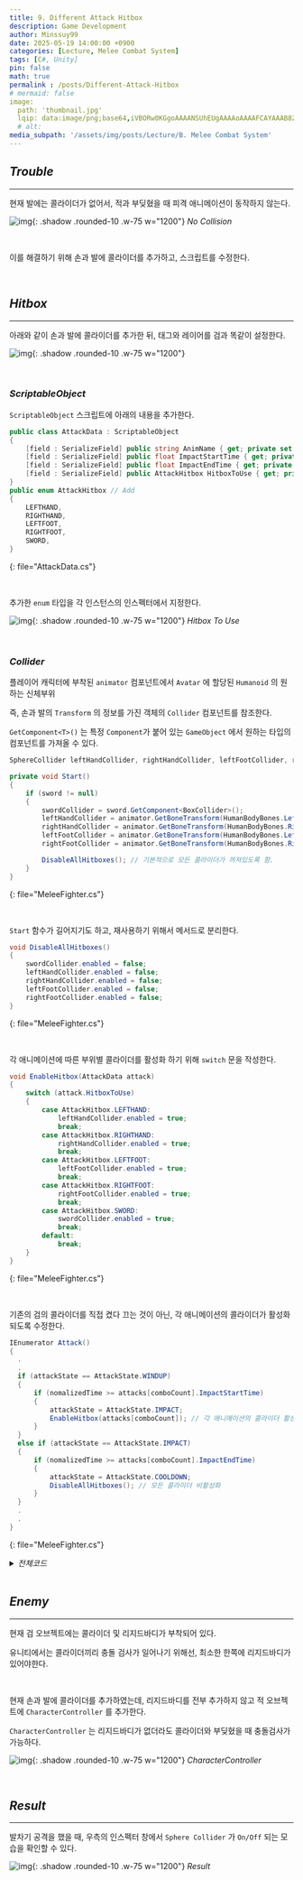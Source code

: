 ```yaml
---
title: 9. Different Attack Hitbox
description: Game Development
author: Minssuy99
date: 2025-05-19 14:00:00 +0900
categories: [Lecture, Melee Combat System]
tags: [C#, Unity]
pin: false
math: true
permalink : /posts/Different-Attack-Hitbox
# mermaid: false
image:
  path: 'thumbnail.jpg'
  lqip: data:image/png;base64,iVBORw0KGgoAAAANSUhEUgAAAAoAAAAFCAYAAAB8ZH1oAAAAAXNSR0IArs4c6QAAAARnQU1BAACxjwv8YQUAAAAJcEhZcwAADsQAAA7EAZUrDhsAAADFSURBVBhXDcuxTsJAHIDx7393LW3vKgRjCYiDAzFOJuICg4smvohPweRbMTLBapwdkIRAoomNJEgK0rPDt/0+sc555xzdi4w4ianbkiQJ8brBfldw1UtZrTYoAY5Hz+FPY1RAURyqSkSFNJsp80XOd/6LBEHkh8MenVbK69uS0ei5Opd0zzOsjdHGICh0ZOOXE6e5vTlju91hylPGkzU188V09s78Y02nHSIPj/d+cNfGRvCz+aygZpELT/0Gl9cZIgovin+18zpj6AM9igAAAABJRU5ErkJggg==
  # alt:
media_subpath: '/assets/img/posts/Lecture/B. Melee Combat System'
---
```

<!---------------------------------------Header-------------------------------------->

## _**Trouble**_
---

현재 발에는 콜라이더가 없어서, 적과 부딪혔을 때 피격 애니메이션이 동작하지 않는다.

![img](2025-05-18-result.gif){: .shadow .rounded-10 .w-75 w="1200"}
_No Collision_

<br>

이를 해결하기 위해 손과 발에 콜라이더를 추가하고, 스크립트를 수정한다.

<br>


## _**Hitbox**_
---

아래와 같이 손과 발에 콜라이더를 추가한 뒤, 태그와 레이어를 검과 똑같이 설정한다.

![img](2025-05-19-addcollider.jpg){: .shadow .rounded-10 .w-75 w="1200"}

<br>

### _**ScriptableObject**_

`ScriptableObject` 스크립트에 아래의 내용을 추가한다.

```csharp
public class AttackData : ScriptableObject
{
    [field : SerializeField] public string AnimName { get; private set; }
    [field : SerializeField] public float ImpactStartTime { get; private set; }
    [field : SerializeField] public float ImpactEndTime { get; private set; }
    [field : SerializeField] public AttackHitbox HitboxToUse { get; private set; } // Add
}
public enum AttackHitbox // Add
{
    LEFTHAND,
    RIGHTHAND,
    LEFTFOOT,
    RIGHTFOOT,
    SWORD,
}
```
{: file="AttackData.cs"}

<br>

추가한 `enum` 타입을 각 인스턴스의 인스펙터에서 지정한다.

![img](2025-05-19-Inspector.jpg){: .shadow .rounded-10 .w-75 w="1200"}
_Hitbox To Use_

<br>

### _**Collider**_

플레이어 캐릭터에 부착된 `animator` 컴포넌트에서 `Avatar` 에 할당된 `Humanoid` 의 원하는 신체부위

즉, 손과 발의 `Transform` 의 정보를 가진 객체의 `Collider` 컴포넌트를 참조한다.

`GetComponent<T>()` 는 특정 `Component`가 붙어 있는 `GameObject` 에서 원하는 타입의 컴포넌트를 가져올 수 있다.

```csharp
SphereCollider leftHandCollider, rightHandCollider, leftFootCollider, rightFootCollider;

private void Start()
{
    if (sword != null)
    {
        swordCollider = sword.GetComponent<BoxCollider>();
        leftHandCollider = animator.GetBoneTransform(HumanBodyBones.LeftHand).GetComponent<SphereCollider>();
        rightHandCollider = animator.GetBoneTransform(HumanBodyBones.RightHand).GetComponent<SphereCollider>();
        leftFootCollider = animator.GetBoneTransform(HumanBodyBones.LeftFoot).GetComponent<SphereCollider>();
        rightFootCollider = animator.GetBoneTransform(HumanBodyBones.RightFoot).GetComponent<SphereCollider>();

        DisableAllHitboxes(); // 기본적으로 모든 콜라이더가 꺼져있도록 함.
    }
}
```
{: file="MeleeFighter.cs"}

<br>

`Start` 함수가 길어지기도 하고, 재사용하기 위해서 메서드로 분리한다.

```csharp
void DisableAllHitboxes()
{
    swordCollider.enabled = false;
    leftHandCollider.enabled = false;
    rightHandCollider.enabled = false;
    leftFootCollider.enabled = false;
    rightFootCollider.enabled = false;
}
```
{: file="MeleeFighter.cs"}

<br>

각 애니메이션에 따른 부위별 콜라이더를 활성화 하기 위해 `switch` 문을 작성한다.

```csharp
void EnableHitbox(AttackData attack)
{
    switch (attack.HitboxToUse)
    {
        case AttackHitbox.LEFTHAND:
            leftHandCollider.enabled = true;
            break;
        case AttackHitbox.RIGHTHAND:
            rightHandCollider.enabled = true;
            break;
        case AttackHitbox.LEFTFOOT:
            leftFootCollider.enabled = true;
            break;
        case AttackHitbox.RIGHTFOOT:
            rightFootCollider.enabled = true;
            break;
        case AttackHitbox.SWORD:
            swordCollider.enabled = true;
            break;
        default:
            break;
    }
}
```
{: file="MeleeFighter.cs"}

<br>

기존의 검의 콜라이더를 직접 켰다 끄는 것이 아닌, 각 애니메이션의 콜라이더가 활성화되도록 수정한다.

```csharp
IEnumerator Attack()
{
  .
  .
  if (attackState == AttackState.WINDUP)
  {
      if (nomalizedTime >= attacks[comboCount].ImpactStartTime)
      {
          attackState = AttackState.IMPACT;
          EnableHitbox(attacks[comboCount]); // 각 애니메이션의 콜라이더 활성화
      }
  }
  else if (attackState == AttackState.IMPACT)
  {
      if (nomalizedTime >= attacks[comboCount].ImpactEndTime)
      {
          attackState = AttackState.COOLDOWN;
          DisableAllHitboxes(); // 모든 콜라이더 비활성화
      }
  }
  .
  .
}
```
{: file="MeleeFighter.cs"}

<details>
    <summary><i>전체코드</i></summary>
<div markdown ="1">

```csharp
using System;
using System.Collections;
using System.Collections.Generic;
using UnityEngine;

public enum AttackState
{
    IDLE,
    WINDUP,
    IMPACT,
    COOLDOWN,
}

public class MeleeFighter : MonoBehaviour
{
    [SerializeField] private List<AttackData> attacks;
    [SerializeField] private GameObject sword;
    
    BoxCollider swordCollider;
    SphereCollider leftHandCollider, rightHandCollider, leftFootCollider, rightFootCollider;
    
    private Animator animator;

    private void Awake()
    {
        animator = GetComponent<Animator>();
    }

    private void Start()
    {
        if (sword != null)
        {
            swordCollider = sword.GetComponent<BoxCollider>();
            leftHandCollider = animator.GetBoneTransform(HumanBodyBones.LeftHand).GetComponent<SphereCollider>();
            rightHandCollider = animator.GetBoneTransform(HumanBodyBones.RightHand).GetComponent<SphereCollider>();
            leftFootCollider = animator.GetBoneTransform(HumanBodyBones.LeftFoot).GetComponent<SphereCollider>();
            rightFootCollider = animator.GetBoneTransform(HumanBodyBones.RightFoot).GetComponent<SphereCollider>();

            DisableAllHitboxes();
        }
    }

    AttackState attackState;
    bool doCombo;
    int comboCount = 0;

    public bool InAction { get; private set; } = false;
    
    public void TryToAttack()
    {
        if (!InAction)
        {
            StartCoroutine(Attack());
        }
        else if (attackState == AttackState.IMPACT || attackState == AttackState.COOLDOWN)
        {
            doCombo = true;
        }
    }

    IEnumerator Attack()
    {
        InAction = true;
        attackState = AttackState.WINDUP;
        
        animator.CrossFade(attacks[comboCount].AnimName, 0.2f);
        yield return null;

        var animState = animator.GetNextAnimatorStateInfo(1);

        float timer = 0f;

        while (timer <= animState.length)
        {
            timer += Time.deltaTime;
            float nomalizedTime = timer / animState.length;

            if (attackState == AttackState.WINDUP)
            {
                if (nomalizedTime >= attacks[comboCount].ImpactStartTime)
                {
                    attackState = AttackState.IMPACT;
                    EnableHitbox(attacks[comboCount]);
                }
            }
            else if (attackState == AttackState.IMPACT)
            {
                if (nomalizedTime >= attacks[comboCount].ImpactEndTime)
                {
                    attackState = AttackState.COOLDOWN;
                    DisableAllHitboxes();
                }
            }
            else if (attackState == AttackState.COOLDOWN)
            {
                if (doCombo)
                {
                    doCombo = false;
                    comboCount = (comboCount + 1) % attacks.Count;

                    StartCoroutine(Attack());
                    yield break;
                }
            }
            
            yield return null;
        }

        attackState = AttackState.IDLE;
        comboCount = 0;
        InAction = false;
    }

    private void OnTriggerEnter(Collider other)
    {
        if (other.tag == "Hitbox" && !InAction)
        {
            StartCoroutine(PlayerHitReaction());
        }
    }
    
    IEnumerator PlayerHitReaction()
    {
        InAction = true;
        animator.CrossFade("SwordImpact", 0.2f);
        yield return null;

        var animState = animator.GetNextAnimatorStateInfo(1);
        
        yield return new WaitForSeconds(animState.length * 0.8f);
        
        InAction = false;
    }

    void EnableHitbox(AttackData attack)
    {
        switch (attack.HitboxToUse)
        {
            case AttackHitbox.LEFTHAND:
                leftHandCollider.enabled = true;
                break;
            case AttackHitbox.RIGHTHAND:
                rightHandCollider.enabled = true;
                break;
            case AttackHitbox.LEFTFOOT:
                leftFootCollider.enabled = true;
                break;
            case AttackHitbox.RIGHTFOOT:
                rightFootCollider.enabled = true;
                break;
            case AttackHitbox.SWORD:
                swordCollider.enabled = true;
                break;
            default:
                break;
        }
    }

    void DisableAllHitboxes()
    {
        swordCollider.enabled = false;
        leftHandCollider.enabled = false;
        rightHandCollider.enabled = false;
        leftFootCollider.enabled = false;
        rightFootCollider.enabled = false;
    }
}
```
{: file="MeleeFighter.cs"}

</div>
</details>

<br>


## _**Enemy**_
---

현재 검 오브젝트에는 콜라이더 및 리지드바디가 부착되어 있다.

유니티에서는 콜라이더끼리 충돌 검사가 일어나기 위해선, 최소한 한쪽에 리지드바디가 있어야한다.

<br>

현재 손과 발에 콜라이더를 추가하였는데, 리지드바디를 전부 추가하지 않고 적 오브젝트에 `CharacterController` 를 추가한다.

`CharacterController` 는 리지드바디가 없더라도 콜라이더와 부딪혔을 때 충돌검사가 가능하다.

![img](2025-05-19-CharacterController.jpg){: .shadow .rounded-10 .w-75 w="1200"}
_CharacterController_


<br>

## _**Result**_
---

발차기 공격을 했을 때, 우측의 인스펙터 창에서 `Sphere Collider` 가 `On/Off` 되는 모습을 확인할 수 있다.

![img](2025-05-19-HitboxResult.gif){: .shadow .rounded-10 .w-75 w="1200"}
_Result_